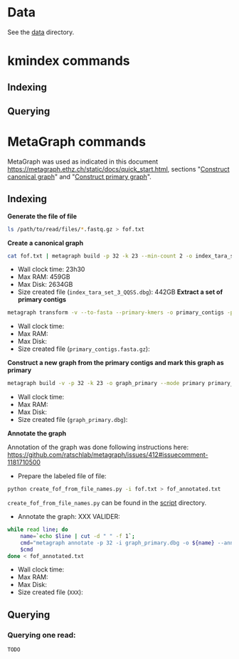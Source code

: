 # Data
See the [data](data) directory. 

# kmindex commands 
## Indexing

## Querying

# MetaGraph commands
MetaGraph was used as indicated in this document
https://metagraph.ethz.ch/static/docs/quick_start.html, sections "[Construct canonical graph](https://metagraph.ethz.ch/static/docs/quick_start.html#construct-canonical-graph)" and "[Construct primary graph](https://metagraph.ethz.ch/static/docs/quick_start.html#construct-primary-graph)".
## Indexing
**Generate the file of file**

```bash 
ls /path/to/read/files/*.fastq.gz > fof.txt
```

**Create a canonical graph**

```bash
cat fof.txt | metagraph build -p 32 -k 23 --min-count 2 -o index_tara_set_3_QQSS  --disk-swap /WORKS/expe_kmindex/index_metagraph/temp_disk --mode             canonical --mem-cap-gb 100
```
* Wall clock time: 23h30
* Max RAM: 459GB
* Max Disk: 2634GB
* Size created file (`index_tara_set_3_QQSS.dbg`): 442GB
**Extract a set of primary contigs**

```bash
metagraph transform -v --to-fasta --primary-kmers -o primary_contigs -p 32 index_tara_set_3_QQSS.dbg 
```
* Wall clock time: 
* Max RAM:
* Max Disk: 
* Size created file (`primary_contigs.fasta.gz`): 

**Construct a new graph from the primary contigs and mark this graph as primary**

```bash
metagraph build -v -p 32 -k 23 -o graph_primary --mode primary primary_contigs.fasta.gz
```
* Wall clock time: 
* Max RAM:
* Max Disk: 
* Size created file (`graph_primary.dbg`): 


**Annotate the graph**

Annotation of the graph was done following instructions here: https://github.com/ratschlab/metagraph/issues/412#issuecomment-1181710500

* Prepare the labeled file of file: 

```bash
python create_fof_from_file_names.py -i fof.txt > fof_annotated.txt
```

`create_fof_from_file_names.py` can be found in the [script](script) directory.

* Annotate the graph:
XXX VALIDER:
```bash
while read line; do 
	name=`echo $line | cut -d " " -f 1`; 
	cmd="metagraph annotate -p 32 -i graph_primary.dbg -o ${name} --anno-label ${line}"
	$cmd
done < fof_annotated.txt
```
* Wall clock time: 
* Max RAM:
* Max Disk: 
* Size created file (`XXX`): 


## Querying

### Querying one read: 

```bash
TODO
```
